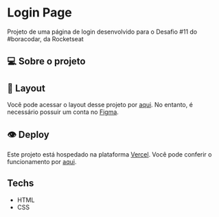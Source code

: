 # Login Page

Projeto de uma página de login desenvolvido para o Desafio #11 do #boracodar, da Rocketseat

## 💻 Sobre o projeto

## 🎯 Layout

Você pode acessar o layout desse projeto por [aqui](https://www.figma.com/file/VrttwwnxYcvfg5bFoJJHzv/%23boracodar---Desafio-11-(Community)?node-id=15%3A85&t=h92eSveUppQTjwxT-1). No entanto, é necessário possuir um conta no [Figma](https://figma.com).

## 👁️ Deploy

Este projeto está hospedado na plataforma [Vercel](https:vercel.com). Você pode conferir o funcionamento por [aqui](https://login-page-gamma-teal.vercel.app/).

## Techs

- HTML
- CSS

